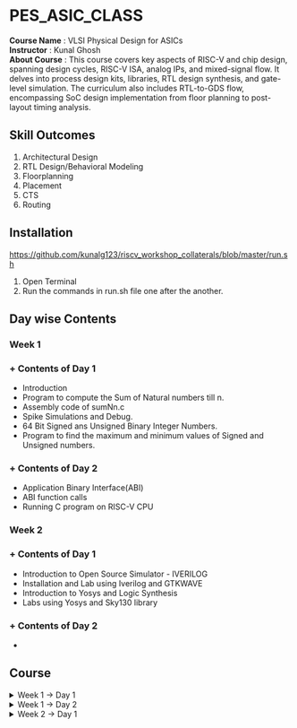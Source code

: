 # PES_ASIC_CLASS
**Course Name** : VLSI Physical Design for ASICs  
**Instructor** : Kunal Ghosh   
**About Course** : This course covers key aspects of RISC-V and chip design, spanning design cycles, RISC-V ISA, analog IPs, and mixed-signal flow. It delves into process design kits, libraries, RTL design synthesis, and gate-level simulation. The curriculum also includes RTL-to-GDS flow, encompassing SoC design implementation from floor planning to post-layout timing analysis.<br>

## Skill Outcomes
1. Architectural Design
2. RTL Design/Behavioral Modeling
3. Floorplanning
4. Placement
5. CTS
6. Routing 

## Installation
https://github.com/kunalg123/riscv_workshop_collaterals/blob/master/run.sh
1. Open Terminal<br>
2. Run the commands in run.sh file one after the another.

## Day wise Contents

### Week 1

### +  Contents of Day 1
* Introduction
* Program to compute the Sum of Natural numbers till n.
* Assembly code of sumNn.c
* Spike Simulations and Debug.
* 64 Bit Signed ans Unsigned Binary Integer Numbers.
* Program to find the maximum and minimum values of Signed and Unsigned numbers.
  
### + Contents of Day 2
* Application Binary Interface(ABI)
* ABI function calls
* Running C program on RISC-V CPU

### Week 2

### + Contents of Day 1
* Introduction to Open Source Simulator - IVERILOG
* Installation and Lab using Iverilog and GTKWAVE
* Introduction to Yosys and Logic Synthesis
* Labs using Yosys and Sky130 library

### + Contents of Day 2
* 

## Course
<details>
<summary> Week 1 -> Day 1 </summary><br>

## Contents of Day 1
+ Introduction
+ Program to compute the Sum of Natural numbers till n.
+ Assembly code of sumNn.c
+ Spike Simulations and Debug.
+ 64 Bit Signed ans Unsigned Binary Integer Numbers.
+ Program to find the maximum and minimum values of Signed and Unsigned numbers.

## Introduction
Software --> **ISA** --> Hardware     
**ISA** is Instruction Set Architecture: It the language the processor understands.   

Application(C code) -> Compiler(ISA) -> Assembler(Machine code) -> Processor  

1. Application performing some operation is written in C language.
2. Compiler converts the C language into ISA.
3. Assembler Converts these instructions into machine code(binary).
4. Processor only undersands o's and 1's.  

## Program to compute the Sum of Natural numbers till n.
  #### Code -> sumNn.c
  ```
  #include <stdio.h>

  int main()
  {
    int i, sum = 0, n = 10;
    for(i = 1; i <= n; ++i)
    {
    sum += i;
    }
    printf("Sum of Numbers from 1 to %d = %d\n", n, sum);
    return 0;
  }
  ```
#### 1. Executing using GCC Complier<br>
   ```
   gcc sumNn.c -o sumNn.o
   ```
   By using '-o' the output file is stored in ***sumNn.o***, if not mentioned by default it is stored in 'a.out'.<br>
   To display output
   ```
   ./sumNn.o
   ```
   ![gcc_sumNn_c](https://github.com/vamsi-2312/pes_asic_class/assets/142248038/6ba8d493-d782-454f-8fb6-c442ade80b72)
   <br>

#### 2. Executing using RISC-V Complier<br>
   Before executing we must export path.<br>
   ```
   export PATH="/home/home/riscv_toolchain/riscv64-unknown-elf-gcc-8.3.0-2019.08.0-x86_64-linux-ubuntu14/bin:$PATH"   
   ```
   path of file == riscv_toolchain -> risc64-unknown-eld-gcc -> bin<br>
   and then add 'bin:$PATH' at the end.
   ```
   riscv64-unknown-elf-gcc -O1 -mabi=lp64 -march=rv64i -o sumNn.o sumNn.c
   ```
   * **-O1**: This is a compiler optimization flag. The -O1 flag indicates level 1 optimization.
   * **-mabi=lp64**: This flag specifies the ABI (Application Binary Interface) used for the compiled code.(The lp64 ABI indicates that long and pointer types are 64 bits.)
   * **-march=rv64i**: This flag specifies the target RISC-V architecture and its instruction set.
   To display output
   ```
   spike pk sumNn.o
   ```
   ![riscv_sumNn_c](https://github.com/vamsi-2312/pes_asic_class/assets/142248038/7b4b9c2e-5dc8-4cf4-b203-28951304072b)
   
## Assembly code of sumNn.c
Run the code and check is ouput file is generated or not.<br>
(view the code to complie sumNn.c in risc-v  complier above)<br>
![D1_23_L2_code](https://github.com/vamsi-2312/pes_asic_class/assets/142248038/23ea33f9-39dd-452e-b0fe-804f1dfe12dd)
To view the assembly code of sumNn.c 
```
riscv64-unknown-elf-objdump -d sumNn.o | less
```
Since we have written our code in 'int main()'<br>
Search main by typing
```
/main
```
Press 'n' so that the address where the main file is present.
![less_main_no_instru](https://github.com/vamsi-2312/pes_asic_class/assets/142248038/09db068c-ad45-4f1e-aac7-9a308f46603d)
<br>
To find the number of instructions in main file.
To find the number of instructions<br>
* **((Last address + 4) - initial address) / 4**
* Using **-O1** to compile.
  ![D1_23_L2_gen_of_op_file](https://github.com/vamsi-2312/pes_asic_class/assets/142248038/e41bb0e1-02f7-43ff-82ca-1e9a63f0e0e0)

  ![less_no_instru](https://github.com/vamsi-2312/pes_asic_class/assets/142248038/9c2a0fda-ed31-45b5-bb02-50f70bdd173f)
  ![less_no_instru_dec](https://github.com/vamsi-2312/pes_asic_class/assets/142248038/ff0f901b-d268-48b1-9bab-ea84dd065a03)
  <br>
  Got **11** instructions.
* Usig **-Ofast** to complie.
  ![D1_23_L2_code](https://github.com/vamsi-2312/pes_asic_class/assets/142248038/91ceaaf0-461b-4405-bb18-ea119292ed11)
  ![fast_no_instru_hexa](https://github.com/vamsi-2312/pes_asic_class/assets/142248038/b84020a8-5e1a-47ac-be8b-35e1defecb3f)
  ![fast_no_instru_dec](https://github.com/vamsi-2312/pes_asic_class/assets/142248038/4047f7f8-71f3-4dcb-9e9f-b06db83e8748)
  <br>
  Got **11** instructions.

## Spike Simulations and Debug
Compile the code in riscv compiler.<br>
To debug 
```
spike -d pk sumNn.o
```
Run the code till the address 100b0.
```
until pc 0 100b0
```
To view the content of register.
```
reg 0 a0
```
Press ENTER to run the next command.<br>
Then type 'reg 0 a0' see the content of a0, it will be updated.<br>
```
reg 0 sp
```
Next press ENTER to run the next command.<br>
```
reg 0 sp
```
'sp' register will be updated with addi command.<br>
The object dump file
![obj_dump](https://github.com/vamsi-2312/pes_asic_class/assets/142248038/33db1008-ce14-4db4-9a71-899d5d50777c)
![D1_23_L3_code](https://github.com/vamsi-2312/pes_asic_class/assets/142248038/fe04100a-cdac-4134-9719-9756b6471258)
<br>
**lui** - load upper immediate
**lui a0, %hi(.LC1)**<br>
  lui destn_reg, offset(immediate_value) 
<br>
**addi** - add immediate<br>
**addi destn_reg, src_reg_1, imm_value**
<br>
<br>
**Byte Addressing** - It is the method in which each address location in the memory is having unique address of 1 Byte or 8 bit.
In RISC-V architecture we use Byte addressing because it is much effecient use of memory.
<br>
And **each and every instruction** in RISC-v is of **32 Bit** in length.
<br>

## 64 Bit Signed ans Unsigned Binary Integer Numbers
- Humans understand **Decimal** numbers.
- Computers understand **Binary** numbers.
<br>
  MSB - Most Significant Bit<br>
  LSB - Least Significant Bit<br>
<br>
  * 1 Bit<br>
  * 1 Byte = 8 Bits<br>
  * 1 Halfword = 16 Bits<br>
  * 1 Word = 32 Bits = 4 Bytes<br>
  * 1 Doubleword = 64 Bits = 8 Bytes<br>

#### Range of Unsigned Integers<br>
For  n Bit --> 0 to (2^n - 1)<br>
For  2 Bit --> 0 to (2^2 - 1) = 0 to 3<br>
For  4 Bit --> 0 to (2^4 - 1) = 0 to 15<br>
For 64 Bit --> 0 to (2^64 - 1) = 0 to 18446744073709551999<br>

#### Range of Signed Integer<br>
For  n Bit --> (-2^(n-1))  to (2^(n-1) - 1)<br>
For  2 Bit --> (-2^1)  to (2^1 - 1)  = -2 to 1 <br>
For  4 Bit --> (-2^4)  to (2^4 - 1)  = -8 to 7 <br>
For 64 Bit --> (-2^64) to (2^64 - 1) = -9,223,372,036,854,775,808 to 9,223,372,036,854,775,807<br>

#### 2's Compliment(Representation of Negative Numbers in Binary)
1. Write the magitude in binary format.
2. Invert the numbers(0 -> 1)(1 -> 0).
3. Add 1
4. We have got the 2'c compliment form of the negative number.
<br>

( 2)dec = (0010)bin<br>
(-2)dec = (1110)bin<br>
<br>

#### MSB for Signed Number
+ Postive Number has MSB as **0** for signed number.
+ Negative Number has MSB as **1** for Signed number.
<br>

## Program to find the maximum and minimum values of Signed and Unsigned numbers

<br>

#### 1. For Unsigned Numbers.<br>

#### Code
```
#include <stdio.h>
#include <math.h>

int main()
{
	unsigned long long int max = (unsigned long long int) (pow(2,64)-1);
	unsigned long long int bey_max = (unsigned long long int) (pow(2,99)-1);
	unsigned long long int min = (unsigned long long int) (pow(2,64)*-1);
	unsigned long long int mid = (unsigned long long int) (pow(2,10)-1);
	printf("The highest value of unsigned long long int = %llu\n",max);
	printf("The value of bey_max(if value more than max) = %llu\n",bey_max);
	printf("The lowest value of unsigned long long int = %llu\n",min);
	printf("The value of mid = %llu\n",mid);
	return 0;
}
```
![code_unsigned](https://github.com/vamsi-2312/pes_asic_class/assets/142248038/54928a06-d7ee-4ff9-bf84-739eae56800f)
![exe_code_unsigned](https://github.com/vamsi-2312/pes_asic_class/assets/142248038/00d452bd-bc10-4bf8-b6d9-cc7dfe77e2c9)
<br>

#### 2. For Signed Numbers.<br>

```
#include <stdio.h>
#include <math.h>

int main()
{
	long long int max = (long long int) (pow(2,63)-1);
	long long int min = (long long int) (pow(2,63)*-1);
	long long int bey_max = (long long int) (pow(2,99)-1);
	long long int bey_min = (long long int) (pow(2,99)*-1);
	printf("The maximum value of signed long long int = %lld\n",max);
	printf("The minimum value of signed long long int = %lld\n",min);
	printf("The value if beyond maximum = %lld\n",bey_max);
	printf("The value if less then minimum = %lld\n",bey_min);
	return 0;
}
```
![code_signed](https://github.com/vamsi-2312/pes_asic_class/assets/142248038/1a4058a2-4773-4549-9377-019b49aafcad)
![exe_code_signed](https://github.com/vamsi-2312/pes_asic_class/assets/142248038/9eb1d2ef-a5b0-4f8b-8eab-21b8a02820f6)
<br>
End of Day 1.
<br>
</details>

<details>
<summary> Week 1 -> Day 2 </summary><br>

## Contents of Day 2
+ Application Binary Interface(ABI)
+ ABI function calls
+ Running C program on RISC-V CPU

## Application Binary Interface
An Application Binary Interface (ABI) defines how binary code interacts at a low level, specifying data structures, calling conventions, and system-level details to ensure compatibility between compiled software components on a given platform.
<br>

**Application software**  -(API)->  **Standard Libraries**  ->  **OS**  -(ISA)->  **Processor Architecture**  -(RTL)->  **Hardware**
<br>
API - Application Programming Interface<br>
ISA - Intruction Set Architecture<br>
RTL - Register transfer level<br>

Some part of the ISA availabe to OS and to the User
- User and System ISA
- User ISA
<br>

Application program can access some of the system or hardware directly by **System Calls**(like accessing register).<br>
We call this ABI aka Sytem call interface.<br>

ABI <-register-> registers

* RV32 has 32 32bit size registers.
* RV64 has 32 64bit size registers.
<br>

There are 2 different ways to load the data
1. Load and Store method.(RISC-V uses this method)
2. Direct memory accessing.
<br>

RISC-V uses **Little endian** Memory Addressing, meaning the LSB is loaded first then till MSB.
<br>

**Intructions size is always ***32 bit*** no matter is RV32 or RV64.**
<br>

#### Basic Integer Instruction
1. Load (I Type instruction)
2. Add (R Type instruction)
3. Store (S Type instruction)

##### Load Instruction
syntax - ld rd, imm(rs1);<br>
ld = load doubleword<br>
rd = destination register<br>
rs1 = source register 1<br>
imm = immediate value or offest<br>
[immediate value][rs1][func3][rsd][opcode]<br>

#### Add Instruction
syntax - add rd, rs1, rs2;
rd = destination register<br>
rs1 = source register 1<br>
rs2 = source register 2<br>
[func7][rs2][rs1][func3][rd][opcode]<br>

#### Store Instruction
syntax - sd rs2,imm(rs1);
sd = store doubleword<br>
rs1 = source register 1<br>
rs2 = source register 2<br>
imm = immediaate value or offset<br>
[imm(11:5)][rs2][rs1][func3][imm(4:0)][opcode]<br>

**Instruction Format**
+ R Type : All the operands are of register type.
+ I Type : One immediate value of 12 bit is use along with registers.
+ S Type : Stores value has immediate value and register.

#### Why are there only 32 registers in number?<br>
Because, all register has 5 bits of address, and **Total number of registers = 2^5 = 32 registers**.<br> 
These 32 registers are named as x0 till x31.<br>
and given some function.<br>
![Screenshot from 2023-08-20 17-30-37](https://github.com/vamsi-2312/pes_asic_class/assets/142248038/0339c4e1-6464-4f9f-bb1b-b751f1496135)
<br>

## ABI function calls
Basic idea how we are going to call the function and execute the code.<br>
![C_to_ASM](https://github.com/vamsi-2312/pes_asic_class/assets/142248038/71436b7f-51ea-4837-930f-1572f4443caa)
<br>

#### Code(Contain's the function call(load))
```
#include <stdio.h>

extern int load(int x, int y);

int main()
{
	int result = 0;
	int count = 9;
	result = load(0x0, count+1);//function call
	printf("Sum of numbers from 1 to %d = %d\n", count, result);
	
}
```
#### Assembly code of the above flow of instructions
```
.section .text
.global load
.type load, @function

load:
	add	a4, a0, zero //Initialize sum register a4 with 0x0
	add	a2, a0, a1   // store count of 10 in register a2. Register a1 is loaded with 0xa (decimal 10) from main
	add	a3, a0, zero // initialize intermediate sum register a3 by 0
loop:	add	a4, a3, a4   // Incremental addition
	addi	a3, a3, 1    // Incremental intermediate register by 1
	blt	a3, a2, loop // If a3 is less than a2, branch to label named <loop>
	add	a0, a4, zero // Store final result to register a0 so that it can be read by main program
	ret 
```

#### Executing the code<br>
![code](https://github.com/vamsi-2312/pes_asic_class/assets/142248038/d1e75c68-2cfc-47aa-ad91-763f39829efb)
obj dump file<br>
![obj_dump](https://github.com/vamsi-2312/pes_asic_class/assets/142248038/ebd5dca0-cd85-4d9a-93ea-86946585af58)
We can see some of the ABI are updated according to our load.S code.
<br>

## Running C program on RISC-V CPU
Before we can run the C program, we need to have the RISC-V CPU, testbench and other files.<br>
open terminal.<br>
```
git clone https://github.com/kunalg123/riscv_workshop_collaterals.git
```
```
cd riscv_workshop_collaterals/labs
```
We will abe able to see the files required installed.<br>
To run the code.<br>
```
chmod 777 rv32im.sh
```
```
./rv32im.sh
```
![Screenshot from 2023-08-20 19-59-59](https://github.com/vamsi-2312/pes_asic_class/assets/142248038/d555d95c-f668-43d6-9539-99acfaff54c0)
<br>

Flow of ecexuting the code on RISC-V CPU<br>
![Screenshot from 2023-08-20 19-24-23](https://github.com/vamsi-2312/pes_asic_class/assets/142248038/fd9b0343-b81f-4e64-b20f-74d34e42b28d)

**Later in this course we are going to build our RISC-V processor from scratch and run our C code.**
<br>
End of Day 2.
<br>
</details>

<details>
<summary>Week 2 -> Day 1 </summary><br>

## Contents of Day 1

* Introduction to Open Source Simulator - IVERILOG
* Lab using Iverilog and GTKWAVE
* Introduction to Yosys and Logic Synthesis
* Labs using Yosys and Sky130 library

## Introduction to Simulator(Open source)

+The verification of RTL design's compliance with specifications is accomplished through simulation of the design.<br>
+Simulator is used to simulate the design.<br>

We are going to use a **Simulator** known as **IVERILOG**.<br>

The Test Bench is used to check the **Functionality** if it is working as expected or not.<br>

- The design file is written in HDL(Hardware Descriptive Language - verilog or system verilog)
- The test bench is also written in HDL.

**The SIMULATOR works upon change in input and then the output will be EVALUATED.**<br>

#### + Working of TEST BENCH<br>

[Stimulus Generator] --inputs--> [Design] --outputs--> [Stimulus Observer]<br>

#### + Working of IVERILOG<br>

[[Design][Test bench]] --> [IVERILOG SIMU.] --> vcd file generation --> [GTK Wave]<br>

We use a software called GTK Wave for **viewing the ***output waveforms*****.<br>

## Installation and Lab of Iverilog and GTK Wave

+ Step 1 : Installation of **VSDFLOW**

Execute the following commands one after the another.<br>
```
sudo apt-get install git
```
```
git clone https://github.com/kunalg123/vsdflow.git
```
```
cd vsdflow
```
```
chmod 777 opensource_eda_tool_install.sh
```
```
sudo ./opensource_eda_tool_install.sh
```
```
./vsdflow spi_slave_design_details.csv
```
```
./vsdflow picorv32_design_details.csv
```
Please refer the below link if you face an issues.<br>
https://www.vlsisystemdesign.com/probable-errors-while-installing-vsdflow-and-its-solutions/<br>

+ Step 2 : Installation of Sky130 Library

Execute the following commands in another terminal one after the another.<br>
```
git clone https://github.com/kunalg123/sky130RTLDesignAndSynthesisWorkshop.git
```
After cloning, lets see what we have installed<br>
```
cd sky130RTLDesignAndSynthesisWorkshop/
```
To see all the design and respective testbench files
```
cd verilog_files
```
```
ls
```
![Screenshot from 2023-08-27 22-11-27](https://github.com/vamsi-2312/pes_asic_class/assets/142248038/aef79242-651c-4600-a374-d809bf9a438c)
<br>
To see the library file
```
cd sky130RTLDesignAndSynthesisWorkshop/
```
```
cd my_lib
```
```
ls
```
![Screenshot from 2023-08-27 22-14-23](https://github.com/vamsi-2312/pes_asic_class/assets/142248038/adc4698e-10d9-480f-9aa2-f4fe02df333b)

How to simulate the design in Iverilog (we are using god_mux.v as example which is already present in the verilog folder)<br>
```
iverilog good_mux.v tb_good_mux.v
```
The output is generated and stored in a.out file(which is default because we didnt specify any output file name)
```
./a.out
```
Next we are going to open the .vcd file in GTK wave
```
gtkwave tb_good_mux.vcd
```
Then we should drag the ports from the UUT into the signals region, and the zoom to fit the waveform so that we can view the entire waveform in less space.
![gtk_test_1](https://github.com/vamsi-2312/pes_asic_class/assets/142248038/5adce324-6967-45ad-8212-cd1d19c47d0a)

Next,<br>
Let us look into what is present in these design and testbench files
```
cd sky130RTLDesignAndSynthesisWorkshop/
```
```
cd verilog_files
```
```
gvim tb_good_mux.v -o good_mux.v
```
![Screenshot from 2023-08-27 15-58-42](https://github.com/vamsi-2312/pes_asic_class/assets/142248038/ba9cb4d4-70f0-454b-8217-ba895a8be57d)


## Introduction to Yosys and Logic Synthesis

#### Installation of Yosys<br>

Run the below command in terminals to install **Yosys**.
```
git clone https://github.com/YosysHQ/yosys.git
```
```
cd yosys
```
```
sudo apt install make
```
```
sudo apt-get update
```
```
sudo apt-get install build-essential clang bison flex  libreadline-dev gawk tcl-dev libffi-dev git  graphviz xdot pkg-config python3 libboost-system-dev libboost-python-dev libboost-filesystem-dev zlib1g-dev
```
```
make config-gcc
```
```
make
```
```
sudo make install
```
After installation
```
yosys
```
![Screenshot from 2023-08-27 16-51-41](https://github.com/vamsi-2312/pes_asic_class/assets/142248038/47c82b86-98f6-4ae5-a86d-b9efef1c424a)

show yosys is installed and version

#### Installation of GTK Wave

Run the below commands in terminal
```
sudo apt install gtkwave
```

#### **Introduction of YOSYS**

**Synthsizer** : Tool used for converting the RTL(Register Transfer Level) to netlistt.<br>

+ RTL - Anything that can be synthsisable.
+ Netlist - A textual description of a circuit made of components(such as gates, etc).

**YOSYS** : Synthsizer<br>

[[ Design ][ .lib ]] --> [ YOSYS ] --> [ Netlist file ]<br>

.lib - The file is an ASCII representation og the timing and power parameters associated with any cell in a particular foundry.<br>

**Working of Yosys**<br>
* Step 1 : To read the design.
```
read_verilog
```
* Step 2 : To read the .lib file.
```
read_liberty
```
* Step 3 : To write the output in netlist file from the synthesizer.
```
write_verilog
```

**NOTE : **<br>
The netlist file is the representation of the design in the form of standard cells(these cells come from the .lib file).<br>

How to verify th Synthesis?<br>
[[ Netlist ][ Test bench ]] --> [ IVERILOG ] --> [ VCD file ] --> [ GTK Wave ]<br>

Vcd file : comprises a header section with date, simulator, and timescale information; a variable definition section; and a value change section, in that order.(the output is in the form of wave).<br>

Iverilog is a "simulator"<br>
THe output must be same as RTL output.<br>

**NOTE :**<br>
The set of primary inputs / primary outputs will remain same betweeen RTL anf Netlist --> The same Test Bench can be used.(because of same primary inputs).<br>

#### **Logic Synthisis**

RTL DEsign -  Behavioral representation of requires specification.(verilog or system verilog code).<br>

[ RTL ] --> [ Synthesis ] --> [ Gate Level translation ]<br>
The design is cnverted into gates and conncetions is made.(aka NETLIST).<br>

.lib - Collection of logical modules, buckets of standard cells(different flavous, functionalities)<br>

Why different flavors of gate?<br>
Combinational delay in logic path determines the maximum speed f operaion of digital logic circuit.<br>

[ Flip flop A ] --> [Combinational Logic ] --> [ Flip flop B ]<br>

![Screenshot from 2023-08-27 23-44-31](https://github.com/vamsi-2312/pes_asic_class/assets/142248038/882c682f-e53a-4c73-ad1c-08513ebf52a5)

What is the maximum speed it can work?<br>

What is the max clock rate?<br>

**Tclk** is one on and one off state.<br>

![Screenshot from 2023-08-27 23-45-02](https://github.com/vamsi-2312/pes_asic_class/assets/142248038/9e0219c7-004d-4427-9d99-fdd3f34a65b9)

![Screenshot from 2023-08-27 23-44-19](https://github.com/vamsi-2312/pes_asic_class/assets/142248038/5239a2f4-ea9d-4dcd-88c9-18a0aa738864)

tpcq - propagation delay of combinational circuit<br>

when the logic value is either in tpcq or tsetup then the **value must be stable**.<br>

f(clk,Max) = 1 / t(clk,min)<br>

For the circuit to work faster, we need lesser t(clk).<br>
Then we need **Faster working cells**.<br>

Then when do we need slow working cells?<br>

To prevent any missing of any values.<br>
To ensure that there are no HOLD time constraints at the next flip flop, we need the cells to work slowly.<br>

![Screenshot from 2023-08-27 23-45-21](https://github.com/vamsi-2312/pes_asic_class/assets/142248038/7d035d49-c66f-4486-8bf8-ffd308108802)

![Screenshot from 2023-08-27 23-44-07](https://github.com/vamsi-2312/pes_asic_class/assets/142248038/41fba451-fa28-4f6b-ac16-600dd684ec1e)

##### **Finally we have to choose which type of cells to use.**<br>

Charging and Discharging is done by capacitors in the circuits.<br>

| Faster cells | Slower cells |
| ------------ | ------------ |
| Wide transistors, low delay but needs more area and power. | Narrow transistors, more delay but requires less area and power. |

Hence we need to provide guidance to the sysntesizer which are called constraints.<br>

Synthesis steps :

1. Check syntax in code.
2. Mapping the ports.
3. Mapping the cells that can be used in the design.

## Labs using Yosys and Sky130 library

How to use Yosys<br>

change the directory to the location where the folder verilog_files is present.<br>
```
cd /sky130RTLDesignAndSynthesisWorkshop/verilog_files
```
then start yosys<br>
```
yosys
```

![Screenshot from 2023-08-27 16-51-41](https://github.com/vamsi-2312/pes_asic_class/assets/142248038/3da71f2f-fb72-40f8-b0a9-881c5acaf078)

To read the lbrary file
```
read_liberty -lib ../my_lib/lib/sky130_fd_sc_hd__tt_025C_1v80.lib
```
To read the design file
```
read_verilog good_mux.v
```
![Screenshot from 2023-08-27 16-53-20](https://github.com/vamsi-2312/pes_asic_class/assets/142248038/a9fad7d3-2a97-4a1b-83ee-845c510ab946)



</details>
